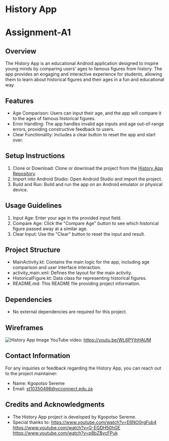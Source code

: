 # History App
# Assignment-A1


## Overview
The History App is an educational Android application designed to inspire young minds by comparing users' ages to famous figures from history. The app provides an engaging and interactive experience for students, allowing them to learn about historical figures and their ages in a fun and educational way.

## Features
- Age Comparison: Users can input their age, and the app will compare it to the ages of famous historical figures.
- Error Handling: The app handles invalid age inputs and age out-of-range errors, providing constructive feedback to users.
- Clear Functionality: Includes a clear button to reset the app and start over.

## Setup Instructions
1. Clone or Download: Clone or download the project from the [History App Repository](https://github.com/KagisoPaul/History-App).
2. Import into Android Studio: Open Android Studio and import the project.
3. Build and Run: Build and run the app on an Android emulator or physical device.

## Usage Guidelines
1. Input Age: Enter your age in the provided input field.
2. Compare Age: Click the "Compare Age" button to see which historical figure passed away at a similar age.
3. Clear Input: Use the "Clear" button to reset the input and result.

## Project Structure
- MainActivity.kt: Contains the main logic for the app, including age comparison and user interface interaction.
- activity_main.xml: Defines the layout for the main activity.
- HistoricalFigure.kt: Data class for representing historical figures.
- README.md: This README file providing project information.

## Dependencies
- No external dependencies are required for this project.

## Wireframes
![History App Image](https://github.com/KagisoPaul/History-App/assets/159829614/63e54b79-3f15-4986-9f81-4497f41a8a67)
YouTube video: https://youtu.be/WL6PYjhHAUM


## Contact Information
For any inquiries or feedback regarding the History App, you can reach out to the project maintainer:
- Name: Kgopotso Sereme
- Email: st10350498@vcconnect.edu.za

## Credits and Acknowledgments
- The History App project is developed by Kgopotso Sereme.
- Special thanks to:
  https://www.youtube.com/watch?v=E6NO0rgFub4
  https://www.youtube.com/watch?v=G-EGDH50hGE
  https://www.youtube.com/watch?v=p8bZBvcFPuk
  

